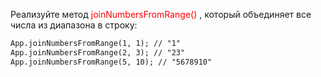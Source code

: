 Реализуйте метод <convert style=color:red> joinNumbersFromRange() </convert>, который объединяет все числа из диапазона в строку:

```markdown
App.joinNumbersFromRange(1, 1); // "1"
App.joinNumbersFromRange(2, 3); // "23"
App.joinNumbersFromRange(5, 10); // "5678910"
```
